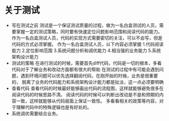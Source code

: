 # 关于测试
- 写在测试之前
    测试是一个保证测试质量的过程，做为一名白盒测试的人员，需要掌握一定的测试策略，同时要有快速定位问题影响范围和阅读代码的能力。
    作为一名白盒测试人员，代码的实现方式需要密切的关注，可以不会写，但是代码的方式必须掌握。
    作为一名白盒测试人员，以下内容必须掌握
    1.代码阅读能力
    2.定位影响范围
    3.系统问题分析和调优能力
    4.相当强的业务能力
    5.系统架构设计能力
- 测试的策略
    在进行测试的时候，需要首先diff代码，代码是一切的根本，多看代码对于了解业务和改动方面都有很大的帮助
    在测试的过程中有可能会遇到问题，遇到环境问题可以优先选择翻阅代码，在刚开始的时候，业务是很重要的，
    脱离了业务的代码能力和系统架构设计能力都是扯淡，这一点必须要明确
- 查看代码
    查看代码的时候最好能够画出代码的流程图，这样就能够避免很多在阅读代码的时候思路不清。
    阅读代码的时候可以判断出改动是不是和预期的内容一致，这样就能够从代码层面上保证一致性。
    多看看相关的政策等内容，对于理解代码中的特殊逻辑也是有好处的。
- 系统调优需要结合业务。
